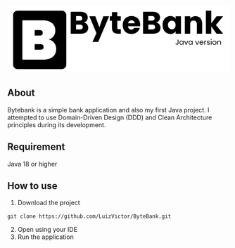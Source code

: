 <p align="center">
<img src="./logo.png" alt="Bytebank logo">
</p>

## About
Bytebank is a simple bank application and also my first Java project. I attempted to use Domain-Driven Design (DDD) and Clean Architecture principles during its development.

## Requirement
Java 18 or higher

## How to use
1. Download the project
```terminal
git clone https://github.com/LuizVictor/ByteBank.git
```
2. Open using your IDE
3. Run the application
